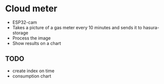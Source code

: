 # Cloud meter

- ESP32-cam
- Takes a picture of a gas meter every 10 minutes and sends it to hasura-storage
- Process the image
- Show results on a chart

## TODO

- create index on time
- consumption chart
